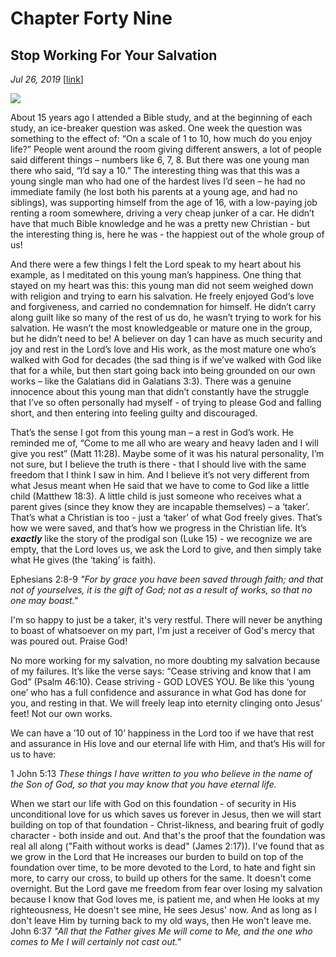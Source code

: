 # Chapter Forty Nine
## Stop Working For Your Salvation
*Jul 26, 2019*
[[link](https://nccf.church/Blog.aspx?BlogID=130)] 

![](images/130.jpg)

About 15 years ago I attended a Bible study, and at the beginning of each study, an ice-breaker question was asked. One week the question was something to the effect of: “On a scale of 1 to 10, how much do you enjoy life?” People went around the room giving different answers, a lot of people said different things – numbers like 6, 7, 8. But there was one young man there who said, “I’d say a 10.” The interesting thing was that this was a young single man who had one of the hardest lives I’d seen – he had no immediate family (he lost both his parents at a young age, and had no siblings), was supporting himself from the age of 16, with a low-paying job renting a room somewhere, driving a very cheap junker of a car. He didn’t have that much Bible knowledge and he was a pretty new Christian - but the interesting thing is, here he was - the happiest out of the whole group of us!

And there were a few things I felt the Lord speak to my heart about his example, as I meditated on this young man’s happiness. One thing that stayed on my heart was this: this young man did not seem weighed down with religion and trying to earn his salvation. He freely enjoyed God‘s love and forgiveness, and carried no condemnation for himself. He didn’t carry along guilt like so many of the rest of us do, he wasn’t trying to work for his salvation. He wasn’t the most knowledgeable or mature one in the group, but he didn’t need to be! A believer on day 1 can have as much security and joy and rest in the Lord’s love and His work, as the most mature one who’s walked with God for decades (the sad thing is if we’ve walked with God like that for a while, but then start going back into being grounded on our own works – like the Galatians did in Galatians 3:3). There was a genuine innocence about this young man that didn’t constantly have the struggle that I’ve so often personally had myself - of trying to please God and falling short, and then entering into feeling guilty and discouraged.

That’s the sense I got from this young man – a rest in God’s work. He reminded me of, “Come to me all who are weary and heavy laden and I will give you rest” (Matt 11:28). Maybe some of it was his natural personality, I’m not sure, but I believe the truth is there - that I should live with the same freedom that I think I saw in him. And I believe it’s not very different from what Jesus meant when He said that we have to come to God like a little child (Matthew 18:3). A little child is just someone who receives what a parent gives (since they know they are incapable themselves) – a ‘taker’. That’s what a Christian is too - just a ‘taker’ of what God freely gives. That’s how we were saved, and that’s how we progress in the Christian life. It’s ***exactly*** like the story of the prodigal son (Luke 15) - we recognize we are empty, that the Lord loves us, we ask the Lord to give, and then simply take what He gives (the ‘taking’ is faith).

Ephesians 2:8-9 *"For by grace you have been saved through faith; and that not of yourselves, it is the gift of God; not as a result of works, so that no one may boast."*

I'm so happy to just be a taker, it's very restful. There will never be anything to boast of whatsoever on my part, I'm just a receiver of God's mercy that was poured out. Praise God!

No more working for my salvation, no more doubting my salvation because of my failures. It’s like the verse says: “Cease striving and know that I am God” (Psalm 46:10). Cease striving - GOD LOVES YOU. Be like this ‘young one’ who has a full confidence and assurance in what God has done for you, and resting in that. We will freely leap into eternity clinging onto Jesus’ feet! Not our own works.

We can have a ’10 out of 10’ happiness in the Lord too if we have that rest and assurance in His love and our eternal life with Him, and that’s His will for us to have:

1 John 5:13 *These things I have written to you who believe in the name of the Son of God, so that you may know that you have eternal life.*

When we start our life with God on this foundation - of security in His unconditional love for us which saves us forever in Jesus, then we will start building on top of that foundation - Christ-likness, and bearing fruit of godly character - both inside and out. And that's the proof that the foundation was real all along ("Faith without works is dead" (James 2:17)). I've found that as we grow in the Lord that He increases our burden to build on top of the foundation over time, to be more devoted to the Lord, to hate and fight sin more, to carry our cross, to build up others for the same. It doesn't come overnight. But the Lord gave me freedom from fear over losing my salvation because I know that God loves me, is patient me, and when He looks at my righteousness, He doesn't see mine, He sees Jesus' now. And as long as I don't leave Him by turning back to my old ways, then He won't leave me. John 6:37 *"All that the Father gives Me will come to Me, and the one who comes to Me I will certainly not cast out."*
